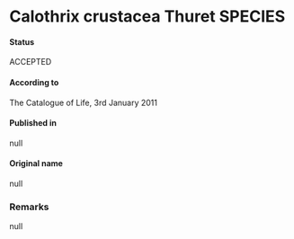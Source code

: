 # Calothrix crustacea Thuret SPECIES

#### Status
ACCEPTED

#### According to
The Catalogue of Life, 3rd January 2011

#### Published in
null

#### Original name
null

### Remarks
null